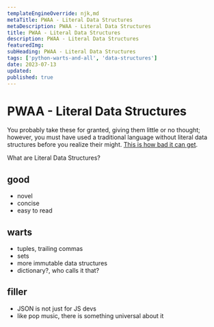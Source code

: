```yaml
---
templateEngineOverride: njk,md
metaTitle: PWAA - Literal Data Structures
metaDescription: PWAA - Literal Data Structures
title: PWAA - Literal Data Structures
description: PWAA - Literal Data Structures
featuredImg:
subHeading: PWAA - Literal Data Structures
tags: ['python-warts-and-all', 'data-structures']
date: 2023-07-13
updated:
published: true
---
```


<div class="col-start-3 col-end-9">


# PWAA - Literal Data Structures

You probably take these for granted, giving them little or no thought; however, you must have used a traditional language without literal data structures before you realize their might. [This is how bad it can get](https://howtodoinjava.com/java/collections/hashmap/java-nested-map/).

What are Literal Data Structures?

## good
- novel
- concise
- easy to read

## warts
- tuples, trailing commas
- sets
- more immutable data structures
- dictionary?, who calls it that?

## filler
- JSON is not just for JS devs
- like pop music, there is something universal about it
